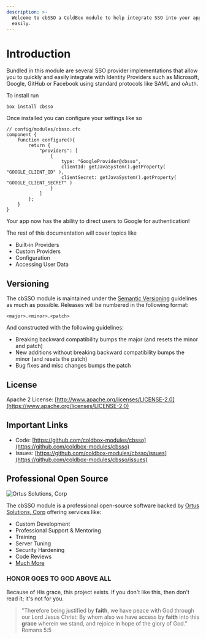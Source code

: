 ```yaml
---
description: >-
  Welcome to cbSSO a ColdBox module to help integrate SSO into your application
  easily.
---
```


# Introduction

Bundled in this module are several SSO provider implementations that allow you to quickly and easily integrate with Identity Providers such as Microsoft, Google, GitHub or Facebook using standard protocols like SAML and oAuth.

To install run

`box install cbsso`

Once installed you can configure your settings like so

```cfscript
// config/modules/cbsso.cfc
component {
    function configure(){
        return {
            "providers": [
                {
                    type: "GoogleProvider@cbsso",
                    clientId: getJavaSystem().getProperty( "GOOGLE_CLIENT_ID" ),
                    clientSecret: getJavaSystem().getProperty( "GOOGLE_CLIENT_SECRET" )
                }
            ]
        };
    }
}
```

Your app now has the ability to direct users to Google for authentication!

The rest of this documentation will cover topics like

* Built-in Providers
* Custom Providers
* Configuration
* Accessing User Data

## Versioning <a href="#versioning" id="versioning"></a>

The cbSSO module is maintained under the [Semantic Versioning](http://semver.org/) guidelines as much as possible. Releases will be numbered in the following format:

```
<major>.<minor>.<patch>
```

And constructed with the following guidelines:

* Breaking backward compatibility bumps the major (and resets the minor and patch)
* New additions without breaking backward compatibility bumps the minor (and resets the patch)
* Bug fixes and misc changes bumps the patch

## License <a href="#license" id="license"></a>

Apache 2 License: [http://www.apache.org/licenses/LICENSE-2.0](https://www.apache.org/licenses/LICENSE-2.0)​

## Important Links <a href="#important-links" id="important-links"></a>

* Code: [https://github.com/coldbox-modules/cbsso](https://github.com/coldbox-modules/cbsso)
* Issues: [https://github.com/coldbox-modules/cbsso/issues](https://github.com/coldbox-modules/cbsso/issues)

## Professional Open Source <a href="#professional-open-source" id="professional-open-source"></a>

![Ortus Solutions, Corp](https://blobscdn.gitbook.com/v0/b/gitbook-28427.appspot.com/o/assets%2F-LA-UVvG0NM7NpDzssBL%2F-LA-Uaei0WzTH7Su5CR7%2F-LA-UqN1BRXynZ7RUVO7%2Fortussolutions\_button.png?generation=1523647999385555\&alt=media)

The cbSSO module is a professional open-source software backed by [Ortus Solutions, Corp](http://www.ortussolutions.com/services) offering services like:

* Custom Development
* Professional Support & Mentoring
* Training
* Server Tuning
* Security Hardening
* Code Reviews
* [Much More](http://www.ortussolutions.com/services)

### HONOR GOES TO GOD ABOVE ALL <a href="#honor-goes-to-god-above-all" id="honor-goes-to-god-above-all"></a>

Because of His grace, this project exists. If you don't like this, then don't read it; it's not for you.

> "Therefore being justified by **faith**, we have peace with God through our Lord Jesus Christ: By whom also we have access by **faith** into this **grace** wherein we stand, and rejoice in hope of the glory of God." Romans 5:5

